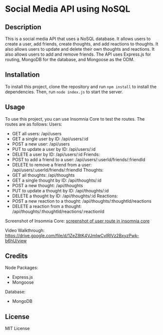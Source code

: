 # Social Media API using NoSQL

## Description

This is a social media API that uses a NoSQL database. It allows users to create a user, add friends, create thoughts, and add reactions to thoughts. It also allows users to update and delete their own thoughts and reactions. It also allows users to add and remove friends.
The API uses Express.js for routing, MongoDB for the database, and Mongoose as the ODM.

## Installation

To install this project, clone the repository and run `npm install` to install the dependencies. Then, run `node index.js` to start the server.

## Usage

To use this project, you can use Insomnia Core to test the routes. The routes are as follows:
Users:
- GET all users: /api/users
- GET a single user by ID: /api/users/:id
- POST a new user: /api/users
- PUT to update a user by ID: /api/users/:id
- DELETE a user by ID: /api/users/:id
Friends:
- POST to add a friend to a user: /api/users/:userId/friends/:friendId
- DELETE to remove a friend from a user: /api/users/:userId/friends/:friendId
Thoughts:
- GET all thoughts: /api/thoughts
- GET a single thought by ID: /api/thoughts/:id
- POST a new thought: /api/thoughts
- PUT to update a thought by ID: /api/thoughts/:id
- DELETE a thought by ID: /api/thoughts/:id
Reactions:
- POST a new reaction to a thought: /api/thoughts/:thoughtId/reactions
- DELETE a reaction from a thought: /api/thoughts/:thoughtId/reactions/:reactionId

Screenshot of Insomnia Core:
[screenshot of user route in insomnia core](./assets/images/insomniascrnsht.png)

Video Walkthrough:
https://drive.google.com/file/d/1ZeZ8tK4VJmIwCvlRIVz2BxyzPwk-b6hU/view

## Credits

Node Packages:
- Express.js
- Mongoose

Database:
- MongoDB

## License

MIT License